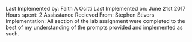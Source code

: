 Last Implemented by: Faith A Ocitti
Last Implemented on: June 21st 2017
Hours spent: 2
Assisstance Recieved From: Stephen Stivers
Implementation: All section of the lab assignment were completed to the best of
	my understanding of the prompts provided and implemented as such.